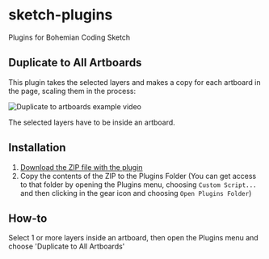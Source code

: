 # sketch-plugins

Plugins for Bohemian Coding Sketch

## Duplicate to All Artboards

This plugin takes the selected layers and makes a copy for each artboard in the page, scaling them in the process:

![Duplicate to artboards example video](https://github.com/buscarini/sketch-plugins/raw/master/duplicateToArtboards.gif)

<!---
[![Alt text for your video](http://img.youtube.com/vi/spAv6a0kPsc/0.jpg)](http://youtu.be/spAv6a0kPsc)
-->

The selected layers have to be inside an artboard.

Installation
--------
1. [Download the ZIP file with the plugin](https://github.com/buscarini/sketch-plugins/archive/master.zip)
2. Copy the contents of the ZIP to the Plugins Folder (You can get access to that folder by opening the Plugins menu, choosing `Custom Script...` and then clicking in the gear icon and choosing `Open Plugins Folder`)

How-to
------

Select 1 or more layers inside an artboard, then open the Plugins menu and choose 'Duplicate to All Artboards'
